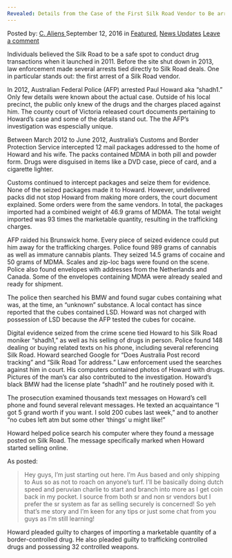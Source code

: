 ```yaml
---
Revealed: Details from the Case of the First Silk Road Vendor to Be arrested
---
```

<article class="post-listing post-15394 post type-post status-publish format-standard has-post-thumbnail hentry  tag-case tag-details tag-revealed tag-road tag-silk tag-vendor">
    <div class="post-inner">
        <span>Posted by: <a href="https://www.deepdotweb.com/author/caliens/" title>C. Aliens </a></span>
    <span>September 12, 2016</span>
    <span>in <a href="https://www.deepdotweb.com/category/deepdot-news/" rel="category tag">Featured</a>, <a href="https://www.deepdotweb.com/category/news-updates/" rel="category tag">News Updates</a></span>
    <span><a href="https://www.deepdotweb.com/2016/09/12/revealed-details-case-first-silk-road-vendor-arrested/#respond">Leave a comment</a></span>
    </p>
    <div class="clear"></div>
    <div class="entry">
    <p>Individuals believed the Silk Road to be a safe spot to conduct drug transactions when it launched in 2011. Before the site shut down in 2013, law enforcement made several arrests tied directly to Silk Road deals. One in particular stands out: the first arrest of a Silk Road vendor.</p>
    <p>In 2012, Australian Federal Police (AFP) arrested Paul Howard aka “shadh1.” Only few details were known about the actual case. Outside of his local precinct, the public only knew of the drugs and the charges placed against him. The county court of Victoria released court documents pertaining to Howard’s case and some of the details stand out. The the AFP’s investigation was espescially unique.</p>
    <p>Between March 2012 to June 2012, Australia’s Customs and Border Protection Service intercepted 12 mail packages addressed to the home of Howard and his wife. The packs contained MDMA in both pill and powder form. Drugs were disguised in items like a DVD case, piece of card, and a cigarette lighter.</p>
    <p>Customs continued to intercept packages and seize them for evidence. None of the seized packages made it to Howard. However, undelivered packs did not stop Howard from making more orders, the court document explained. Some orders were from the same vendors. In total, the packages imported had a combined weight of 46.9 grams of MDMA. The total weight imported was 93 times the marketable quantity, resulting in the trafficking charges.</p>
    <p>AFP raided his Brunswick home. Every piece of seized evidence could put him away for the trafficking charges. Police found 989 grams of cannabis as well as immature cannabis plants. They seized 14.5 grams of cocaine and 50 grams of MDMA. Scales and zip-loc bags were found on the scene. Police also found envelopes with addresses from the Netherlands and Canada. Some of the envelopes containing MDMA were already sealed and ready for shipment.</p>
    <p>The police then searched his BMW and found sugar cubes containing what was, at the time, an “unknown” substance. A local contact has since reported that the cubes contained LSD. Howard was not charged with possession of LSD because the AFP tested the cubes for cocaine.</p>
    <p>Digital evidence seized from the crime scene tied Howard to his Silk Road moniker “shadh1,” as well as his selling of drugs in person. Police found 148 dealing or buying related texts on his phone, including several referencing Silk Road. Howard searched Google for &#8220;Does Australia Post record tracking” and &#8220;Silk Road Tor address.&#8221; Law enforcement used the searches against him in court. His computers contained photos of Howard with drugs. Pictures of the man’s car also contributed to the investigation. Howard’s black BMW had the license plate “shadh1” and he routinely posed with it.</p>
    <p>The prosecution examined thousands text messages on Howard’s cell phone and found several relevant messages. He texted an acquaintance &#8220;I got 5 grand worth if you want. I sold 200 cubes last week,&#8221; and to another &#8220;no cubes left atm but some other &#8216;things&#8217; u might like!&#8221;</p>
    <p>Howard helped police search his computer where they found a message posted on Silk Road. The message specifically marked when Howard started selling online.</p>
    <p>As posted:</p>
    <blockquote><p>Hey guys, I’m just starting out here. I’m Aus based and only shipping to Aus so as not to roach on anyone’s turf. I’ll be basically doing dutch speed and peruvian charlie to start and branch into more as I get coin back in my pocket. I source from both sr and non sr vendors but I prefer the sr system as far as selling securely is concerned! So yeh that’s me story and I’m keen for any tips or just some chat from you guys as I’m still learning!</p></blockquote>
    <p>Howard pleaded guilty to charges of importing a marketable quantity of a border-controlled drug. He also pleaded guilty to trafficking controlled drugs and possessing 32 controlled weapons.</p>
    </div>
    <span style="display:none"><a href="https://www.deepdotweb.com/tag/arrested/" rel="tag">arrested</a> <a href="https://www.deepdotweb.com/tag/case/" rel="tag">case</a> <a href="https://www.deepdotweb.com/tag/details/" rel="tag">details</a> <a href="https://www.deepdotweb.com/tag/revealed/" rel="tag">revealed</a>  <a href="https://www.deepdotweb.com/tag/vendor/" rel="tag">vendor</a></span> <span style="display:none" class="updated">2016-09-12</span>
    <div style="display:none" class="vcard author" itemprop="author" itemscope itemtype="http://schema.org/Person"><strong class="fn" itemprop="name"><a href="https://www.deepdotweb.com/author/caliens/" title="Posts by C. Aliens" rel="author">C. Aliens</a></strong></div>
    </div>
</article>

